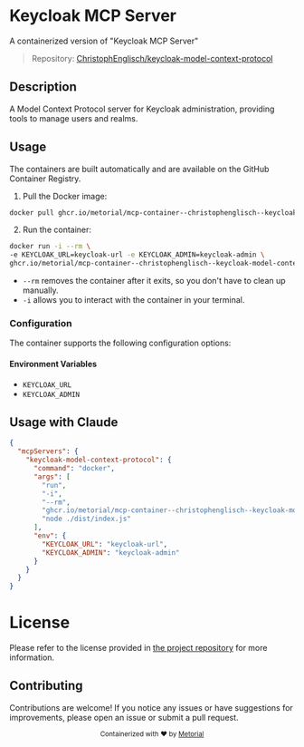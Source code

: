 
# Keycloak MCP Server

A containerized version of "Keycloak MCP Server"

> Repository: [ChristophEnglisch/keycloak-model-context-protocol](https://github.com/ChristophEnglisch/keycloak-model-context-protocol)

## Description

A Model Context Protocol server for Keycloak administration, providing tools to manage users and realms.


## Usage

The containers are built automatically and are available on the GitHub Container Registry.

1. Pull the Docker image:

```bash
docker pull ghcr.io/metorial/mcp-container--christophenglisch--keycloak-model-context-protocol--keycloak-model-context-protocol
```

2. Run the container:

```bash
docker run -i --rm \ 
-e KEYCLOAK_URL=keycloak-url -e KEYCLOAK_ADMIN=keycloak-admin \
ghcr.io/metorial/mcp-container--christophenglisch--keycloak-model-context-protocol--keycloak-model-context-protocol  "node ./dist/index.js"
```

- `--rm` removes the container after it exits, so you don't have to clean up manually.
- `-i` allows you to interact with the container in your terminal.



### Configuration

The container supports the following configuration options:




#### Environment Variables

- `KEYCLOAK_URL`
- `KEYCLOAK_ADMIN`




## Usage with Claude

```json
{
  "mcpServers": {
    "keycloak-model-context-protocol": {
      "command": "docker",
      "args": [
        "run",
        "-i",
        "--rm",
        "ghcr.io/metorial/mcp-container--christophenglisch--keycloak-model-context-protocol--keycloak-model-context-protocol",
        "node ./dist/index.js"
      ],
      "env": {
        "KEYCLOAK_URL": "keycloak-url",
        "KEYCLOAK_ADMIN": "keycloak-admin"
      }
    }
  }
}
```

# License

Please refer to the license provided in [the project repository](https://github.com/ChristophEnglisch/keycloak-model-context-protocol) for more information.

## Contributing

Contributions are welcome! If you notice any issues or have suggestions for improvements, please open an issue or submit a pull request.

<div align="center">
  <sub>Containerized with ❤️ by <a href="https://metorial.com">Metorial</a></sub>
</div>
  